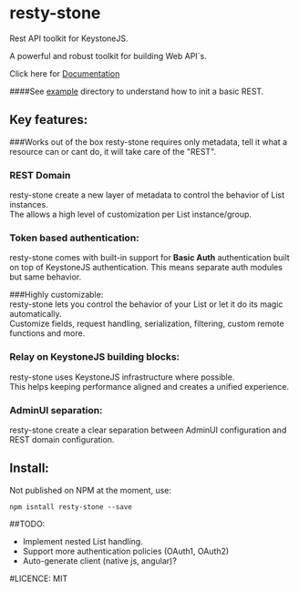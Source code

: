 # resty-stone

Rest API toolkit for KeystoneJS.

A powerful and robust toolkit for building Web API`s.

Click here for [Documentation](http://shlomiassaf.github.io/resty-stone)

####See [example](./example) directory to understand how to init a basic REST.

## Key features:
###Works out of the box
resty-stone requires only metadata, tell it what a resource can or cant do, it will take care of the "REST".

### REST Domain  
resty-stone create a new layer of metadata to control the behavior of List instances.  
The allows a high level of customization per List instance/group.

### Token based authentication:
resty-stone comes with built-in support for __Basic Auth__ authentication built on top of KeystoneJS authentication.
This means separate auth modules but same behavior.

###Highly customizable:    
resty-stone lets you control the behavior of your List or let it do its magic automatically.  
Customize fields, request handling, serialization, filtering, custom remote functions and more.
 
### Relay on KeystoneJS building blocks:    
resty-stone uses KeystoneJS infrastructure where possible.  
This helps keeping performance aligned and creates a unified experience.
 
### AdminUI separation:  
resty-stone create a clear separation between AdminUI configuration and REST domain configuration.


## Install:
Not published on NPM at the moment, use:
```
npm isntall resty-stone --save
```

##TODO:
- Implement nested List handling.
- Support more authentication policies (OAuth1, OAuth2)
- Auto-generate client (native js, angular)?

#LICENCE: MIT